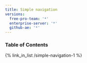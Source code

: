 ```yaml
---
title: Simple navigation
versions:
  free-pro-team: '*'
  enterprise-server: '*'
  github-ae: '*'
---
```



### Table of Contents

{% link_in_list /simple-navigation-1 %}
